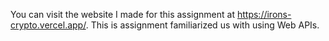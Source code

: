 You can visit the website I made for this assignment at https://irons-crypto.vercel.app/. This is assignment familiarized us with using Web APIs.
